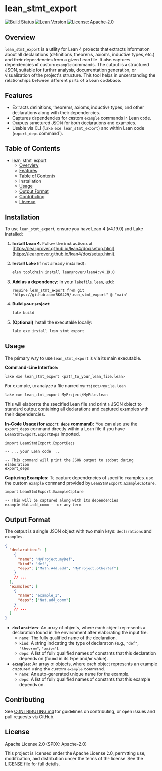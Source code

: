# lean_stmt_export

[![Build Status](https://github.com/RK0429/lean_stmt_export/actions/workflows/lean_action_ci.yml/badge.svg?branch=main)](https://github.com/RK0429/lean_stmt_export/actions) [![Lean Version](https://img.shields.io/badge/lean-4.19.0-blue.svg?style=flat-square)](https://leanprover.github.io/) [![License: Apache-2.0](https://img.shields.io/badge/License-Apache%202.0-blue.svg?style=flat-square)](https://opensource.org/licenses/Apache-2.0)

## Overview

`lean_stmt_export` is a utility for Lean 4 projects that extracts information about all declarations (definitions, theorems, axioms, inductive types, etc.) and their dependencies from a given Lean file. It also captures dependencies of custom `example` commands. The output is a structured JSON, suitable for further analysis, documentation generation, or visualization of the project's structure. This tool helps in understanding the relationships between different parts of a Lean codebase.

## Features

- Extracts definitions, theorems, axioms, inductive types, and other declarations along with their dependencies.
- Captures dependencies for custom `example` commands in Lean code.
- Outputs structured JSON for both declarations and examples.
- Usable via CLI (`lake exe lean_stmt_export`) and within Lean code (`export_deps` command`).

## Table of Contents

- [lean\_stmt\_export](#lean_stmt_export)
  - [Overview](#overview)
  - [Features](#features)
  - [Table of Contents](#table-of-contents)
  - [Installation](#installation)
  - [Usage](#usage)
  - [Output Format](#output-format)
  - [Contributing](#contributing)
  - [License](#license)

## Installation

To use `lean_stmt_export`, ensure you have Lean 4 (v4.19.0) and Lake installed:

1. **Install Lean 4**: Follow the instructions at [https://leanprover.github.io/lean4/doc/setup.html](https://leanprover.github.io/lean4/doc/setup.html).
2. **Install Lake** (if not already installed):

   ```sh
   elan toolchain install leanprover/lean4:v4.19.0
   ```

3. **Add as a dependency**: In your `lakefile.lean`, add:

   ```lean
   require lean_stmt_export from git "https://github.com/RK0429/lean_stmt_export" @ "main"
   ```

4. **Build your project**:

   ```sh
   lake build
   ```

5. **(Optional)** Install the executable locally:

   ```sh
   lake exe install lean_stmt_export
   ```

## Usage

The primary way to use `lean_stmt_export` is via its main executable.

**Command-Line Interface:**

```sh
lake exe lean_stmt_export <path_to_your_lean_file.lean>
```

For example, to analyze a file named `MyProject/MyFile.lean`:

```sh
lake exe lean_stmt_export MyProject/MyFile.lean
```

This will elaborate the specified Lean file and print a JSON object to standard output containing all declarations and captured examples with their dependencies.

**In-Code Usage (for `export_deps` command):**
You can also use the `export_deps` command directly within a Lean file if you have `LeanStmtExport.ExportDeps` imported.

```lean
import LeanStmtExport.ExportDeps

-- ... your Lean code ...

-- This command will print the JSON output to stdout during elaboration
export_deps
```

**Capturing Examples:**
To capture dependencies of specific examples, use the custom `example` command provided by `LeanStmtExport.ExampleCapture`.

```lean
import LeanStmtExport.ExampleCapture

-- This will be captured along with its dependencies
example Nat.add_comm -- or any term
```

## Output Format

The output is a single JSON object with two main keys: `declarations` and `examples`.

```json
{
  "declarations": [
    {
      "name": "MyProject.myDef",
      "kind": "def",
      "deps": ["Math.Add.add", "MyProject.otherDef"]
    }
    // ...
  ],
  "examples": [
    {
      "name": "example_1",
      "deps": ["Nat.add_comm"]
    }
    // ...
  ]
}
```

- **`declarations`**: An array of objects, where each object represents a declaration found in the environment after elaborating the input file.
  - `name`: The fully qualified name of the declaration.
  - `kind`: A string indicating the type of declaration (e.g., `"def"`, `"theorem"`, `"axiom"`).
  - `deps`: A list of fully qualified names of constants that this declaration depends on (found in its type and/or value).
- **`examples`**: An array of objects, where each object represents an example captured using the custom `example` command.
  - `name`: An auto-generated unique name for the example.
  - `deps`: A list of fully qualified names of constants that this example depends on.

## Contributing

See [CONTRIBUTING.md](CONTRIBUTING.md) for guidelines on contributing, or open issues and pull requests via GitHub.

## License

Apache License 2.0 (SPDX: Apache-2.0)

This project is licensed under the Apache License 2.0, permitting use, modification, and distribution under the terms of the license. See the [LICENSE](LICENSE) file for full details.

